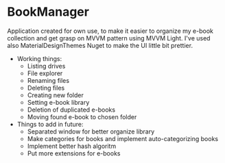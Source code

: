 # BookManager

Application created for own use, to make it easier to organize my e-book collection and get grasp on MVVM pattern using MVVM Light. I've used also MaterialDesignThemes Nuget to make the UI little bit prettier.

* Working things:
    - Listing drives
    - File explorer
    - Renaming files
    - Deleting files
    - Creating new folder
    - Setting e-book library
    - Deletion of duplicated e-books
    - Moving found e-book to chosen folder
* Things to add in future:
    - Separated window for better organize library
    - Make categories for books and implement auto-categorizing books
    - Implement better hash algoritm
    - Put more extensions for e-books
    
